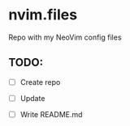 # nvim.files

Repo with my NeoVim config files

## TODO:
- [ ] Create repo
- [ ] Update
- [ ] Write README.md

